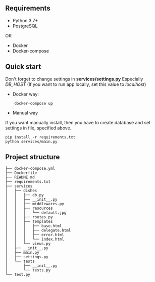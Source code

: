 ## Requirements

* Python 3.7+
* PostgreSQL

OR

* Docker
* Docker-compose

## Quick start

Don't forget to change settings in **services/settings.py**
Especially *DB_HOST* (If you want to run app locally, set this value to *localhost*)

- Docker way:
```
    docker-compose up
```

- Manual way

If you want manually install, then you have to create
database and set settings in file, specified above.

```
pip install -r requirements.txt
python services/main.py
```

## Project structure 

```
├── docker-compose.yml
├── Dockerfile
├── README.md
├── requirements.txt
├── services
│   ├── dishes
│   │   ├── db.py
│   │   ├── __init__.py
│   │   ├── middlewares.py
│   │   ├── resources
│   │   │   └── default.jpg
│   │   ├── routes.py
│   │   ├── templates
│   │   │   ├── base.html
│   │   │   ├── delegate.html
│   │   │   ├── error.html
│   │   │   └── index.html
│   │   └── views.py
│   ├── __init__.py
│   ├── main.py
│   ├── settings.py
│   └── tests
│       ├── __init__.py
│       └── tests.py
└── test.py

```